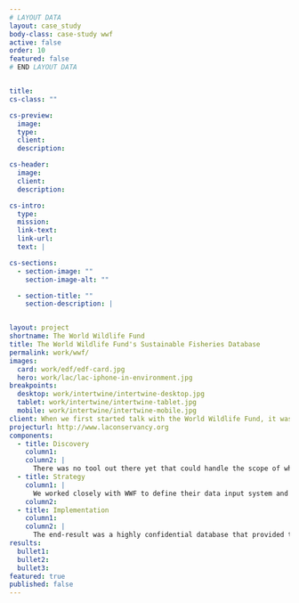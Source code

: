 ```yaml
---
# LAYOUT DATA
layout: case_study
body-class: case-study wwf
active: false
order: 10
featured: false
# END LAYOUT DATA


title:
cs-class: ""

cs-preview:
  image:
  type:
  client:
  description:

cs-header:
  image:
  client:
  description:

cs-intro:
  type:
  mission:
  link-text:
  link-url:
  text: |

cs-sections:
  - section-image: ""
    section-image-alt: ""

  - section-title: ""
    section-description: |


layout: project
shortname: The World Wildlife Fund
title: The World Wildlife Fund's Sustainable Fisheries Database
permalink: work/wwf/
images:
  card: work/edf/edf-card.jpg
  hero: work/lac/lac-iphone-in-environment.jpg
breakpoints:
  desktop: work/intertwine/intertwine-desktop.jpg
  tablet: work/intertwine/intertwine-tablet.jpg
  mobile: work/intertwine/intertwine-mobile.jpg
client: When we first started talk with the World Wildlife Fund, it was clear that they had a problem - a big - problem. They were sitting on a mountain of sensitive data without a way to sort or report on their findings. The WWF already had a Drupal infrastructure in place, but there was no pre-existing Drupal application out there that could handle their complex needs. So we built them one. While we can’t share the outcomes given the sensitive nature of the data, the work we did now impacts their decision-making process in the realm of fish conversation.
projecturl: http://www.laconservancy.org
components:
  - title: Discovery
    column1:
    column2: |
      There was no tool out there yet that could handle the scope of what needed to be accomplished. ThinkShout identified this issue and rectified it by building a brand new Drupal-based application that sorted their data according to more precise criteria and allowed for detailed, in-depth reporting.
  - title: Strategy
    column1: |
      We worked closely with WWF to define their data input system and the types of reports they needed to produce, which meant that we needed to come up with a means for them to sort their data in a way that would be conducive to reporting. With the data sorted, we were able to introduce a reporting process and matching algorithm that was not only accurate, but also easy for their staff to use.
    column2:
  - title: Implementation
    column1:
    column2: |
      The end-result was a highly confidential database that provided the WWF staff with the means to pull the information they sorely needed to make informed programmatic decisions.
results:
  bullet1:
  bullet2:
  bullet3:
featured: true
published: false
---
```

